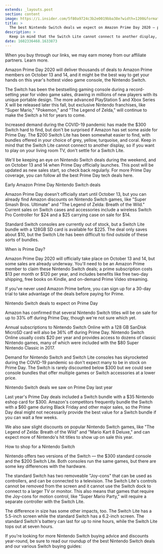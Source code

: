 ```yaml
--- 
extends: _layouts.post 
section: content 
image: https://i.insider.com/5f80a9724c3b2e0019bba38e?width=1200&format=jpeg 
title: > 
  The best Nintendo Switch deals we expect on Amazon Prime Day 2020 — plus 2 early deals live now 
description: > 
  Keep in mind that the Switch Lite cannot connect to another display, so if you want to play on your living room TV, don't settle for a Switch Lite.For more Prime Day coverage, you can follow all the best Prime Day tech deals here.Early Amazon Prime Day Nintendo Switch dealsAmazon Prime Day doesn't officially start until October 13, but you can already find Amazon discounts on Nintendo Switch games, like "Super Smash Bros.Nintendo Switch deals we saw on Prime Day last yearLast year's Prime Day deals included a Switch bundle with a $35 Nintendo eshop card for $300.If you're looking for more Nintendo Switch buying advice and discounts year-round, be sure to read our roundup of the best Nintendo Switch deals and our various Switch buying guides: 
date: 1602336468.1633873 
--- 
```

When you buy through our links, we may earn money from our affiliate partners. Learn more.

Amazon Prime Day 2020 will deliver thousands of deals to Amazon Prime members on October 13 and 14, and it might be the best way to get your hands on this year's hottest video game console, the Nintendo Switch.

The Switch has been the bestselling gaming console during a record-setting year for video game sales, drawing in millions of new players with its unique portable design. The more advanced PlayStation 5 and Xbox Series X will be released later this fall, but exclusive Nintendo franchises, like "Super Mario," "Pokemon," and "The Legend of Zelda," will continue to make the Switch a hit for years to come.

Increased demand during the COVID-19 pandemic has made the $300 Switch hard to find, but don't be surprised if Amazon has set some aside for Prime Day. The $200 Switch Lite has been somewhat easier to find, with bundles offered in your choice of grey, yellow, turquoise, and coral. Keep in mind that the Switch Lite cannot connect to another display, so if you want to play on your living room TV, don't settle for a Switch Lite.

We'll be keeping an eye on Nintendo Switch deals during the weekend, and on October 13 and 14 when Prime Day officially launches. This post will be updated as new sales start, so check back regularly. For more Prime Day coverage, you can follow all the best Prime Day tech deals here.

Early Amazon Prime Day Nintendo Switch deals

Amazon Prime Day doesn't officially start until October 13, but you can already find Amazon discounts on Nintendo Switch games, like "Super Smash Bros. Ultimate" and "The Legend of Zelda: Breath of the Wild." Current sales on Switch cases and accessories include a wireless Switch Pro Controller for $24 and a $25 carrying case on sale for $14.

Standard Switch consoles are currently out of stock, but a Switch Lite bundle with a 128GB SD card is available for $225. The deal only saves about $10, but the Switch Lite has been difficult to find outside of these sorts of bundles.

When is Prime Day?

Amazon Prime Day 2020 will officially take place on October 13 and 14, but some sales are already underway. You'll need to be an Amazon Prime member to claim these Nintendo Switch deals; a prime subscription costs $13 per month or $120 per year, and includes benefits like free two-day shipping, free books on Kindle, and on-demand Prime Video streaming.

If you've never used Amazon Prime before, you can sign up for a 30-day trial to take advantage of the deals before paying for Prime.

Nintendo Switch deals to expect on Prime Day

Amazon has confirmed that several Nintendo Switch titles will be on sale for up to 33% off during Prime Day, though we're not sure which yet.

Annual subscriptions to Nintendo Switch Online with a 128 GB SanDisk MicroSD card will also be 36% off during Prime Day. Nintendo Switch Online usually costs $20 per year and provides access to dozens of classic Nintendo games, many of which were included with the $80 Super Nintendo Classic in 2017.

Demand for Nintendo Switch and Switch Lite consoles has skyrocketed during the COVID-19 pandemic so don't expect many to be in stock on Prime Day. The Switch is rarely discounted below $300 but we could see console bundles that offer multiple games or Switch accessories at a lower price.

Nintendo Switch deals we saw on Prime Day last year

Last year's Prime Day deals included a Switch bundle with a $35 Nintendo eshop card for $300. Amazon's competitors frequently bundle the Switch with a $60 game during Black Friday and other major sales, so the Prime Day deal might not necessarily provide the best value for a Switch bundle if you can wait a few weeks.

We also saw slight discounts on popular Nintendo Switch games, like "The Legend of Zelda: Breath of the Wild" and "Mario Kart 8 Deluxe," and can expect more of Nintendo's hit titles to show up on sale this year.

How to shop for a Nintendo Switch

Nintendo offers two versions of the Switch — the $300 standard console and the $200 Switch Lite. Both consoles run the same games, but there are some key differences with the hardware.

The standard Switch has two removeable "Joy-cons" that can be used as controllers, and can be connected to a television. The Switch Lite's controls cannot be removed from the screen and it cannot use the Switch dock to connect to a larger TV or monitor. This also means that games that require the Joy-cons for motion control, like "Super Mario Party," will require a separate controller with the Switch Lite.

The difference in size has some other impacts, too. The Switch Lite has a 5.5-inch screen while the standard Switch has a 6.2-inch screen. The standard Switch's battery can last for up to nine hours, while the Switch Lite tops out at seven hours.

If you're looking for more Nintendo Switch buying advice and discounts year-round, be sure to read our roundup of the best Nintendo Switch deals and our various Switch buying guides: